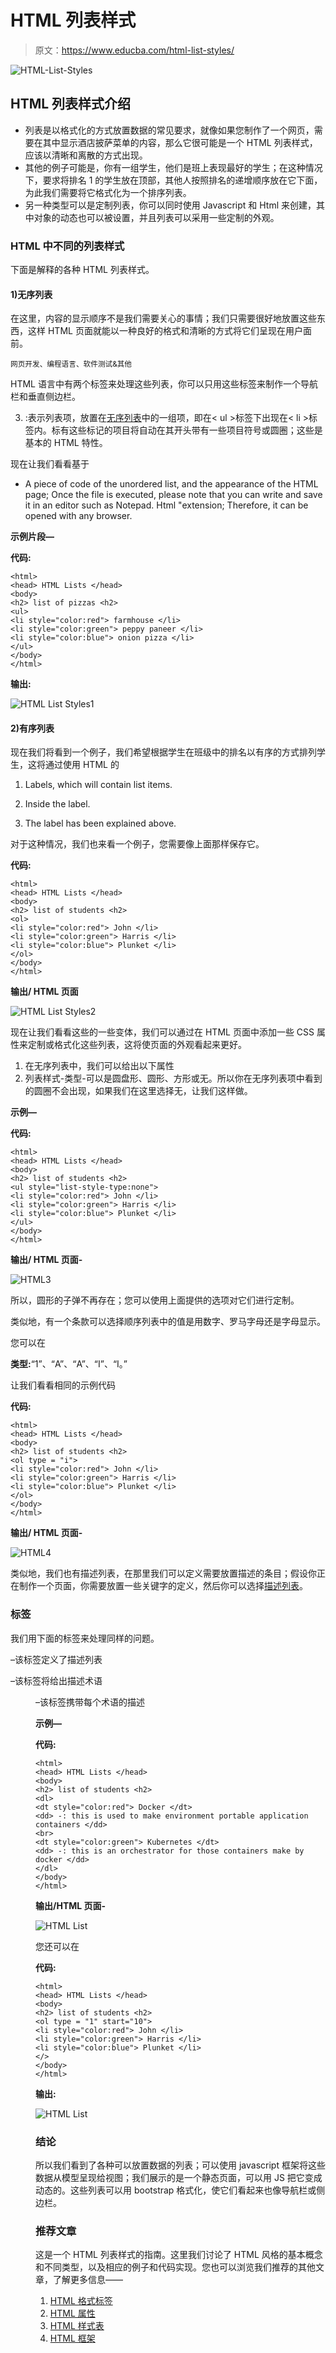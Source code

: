 # HTML 列表样式

> 原文：<https://www.educba.com/html-list-styles/>

![HTML-List-Styles](img/63612a24e693c7a688a54b816b61718d.png)



## HTML 列表样式介绍

*   列表是以格式化的方式放置数据的常见要求，就像如果您制作了一个网页，需要在其中显示酒店披萨菜单的内容，那么它很可能是一个 HTML 列表样式，应该以清晰和离散的方式出现。
*   其他的例子可能是，你有一组学生，他们是班上表现最好的学生；在这种情况下，要求将排名 1 的学生放在顶部，其他人按照排名的递增顺序放在它下面，为此我们需要将它格式化为一个排序列表。
*   另一种类型可以是定制列表，你可以同时使用 Javascript 和 Html 来创建，其中对象的动态也可以被设置，并且列表可以采用一些定制的外观。

### HTML 中不同的列表样式

下面是解释的各种 HTML 列表样式。

#### 1)无序列表

在这里，内容的显示顺序不是我们需要关心的事情；我们只需要很好地放置这些东西，这样 HTML 页面就能以一种良好的格式和清晰的方式将它们呈现在用户面前。

<small>网页开发、编程语言、软件测试&其他</small>

HTML 语言中有两个标签来处理这些列表，你可以只用这些标签来制作一个导航栏和垂直侧边栏。

3.  :表示列表项，放置在[无序列表](https://www.educba.com/html-unordered-list/)中的一组项，即在< ul >标签下出现在< li >标签内。标有这些标记的项目将自动在其开头带有一些项目符号或圆圈；这些是基本的 HTML 特性。

现在让我们看看基于

*   A piece of code of the unordered list, and the appearance of the HTML page; Once the file is executed, please note that you can write and save it in an editor such as Notepad. Html "extension; Therefore, it can be opened with any browser.

**示例片段—**

**代码:**

```
<html>
<head> HTML Lists </head>
<body>
<h2> list of pizzas <h2>
<ul>
<li style="color:red"> farmhouse </li>
<li style="color:green"> peppy paneer </li>
<li style="color:blue"> onion pizza </li>
</ul>
</body>
</html>
```

**输出:**

![HTML List Styles1](img/3042eb8ac720d1d54a4f70d50f9fa34f.png)



#### 2)有序列表

现在我们将看到一个例子，我们希望根据学生在班级中的排名以有序的方式排列学生，这将通过使用 HTML 的

1.  Labels, which will contain list items.

1.  Inside the label.
2.  The label has been explained above.

对于这种情况，我们也来看一个例子，您需要像上面那样保存它。

**代码:**

```
<html>
<head> HTML Lists </head>
<body>
<h2> list of students <h2>
<ol>
<li style="color:red"> John </li>
<li style="color:green"> Harris </li>
<li style="color:blue"> Plunket </li>
</ol>
</body>
</html>
```

**输出/ HTML 页面**

![HTML List Styles2](img/2cbf1a5df3677e071e7760a3ebdeec86.png)



现在让我们看看这些的一些变体，我们可以通过在 HTML 页面中添加一些 CSS 属性来定制或格式化这些列表，这将使页面的外观看起来更好。

1.  在无序列表中，我们可以给出以下属性
2.  列表样式-类型-可以是圆盘形、圆形、方形或无。所以你在无序列表项中看到的圆圈不会出现，如果我们在这里选择无，让我们这样做。

**示例—**

**代码:**

```
<html>
<head> HTML Lists </head>
<body>
<h2> list of students <h2>
<ul style="list-style-type:none">
<li style="color:red"> John </li>
<li style="color:green"> Harris </li>
<li style="color:blue"> Plunket </li>
</ul>
</body>
</html>
```

**输出/ HTML 页面-**

![HTML3](img/32300f429a8d7ac4663f1c7d5ce21ebb.png)



所以，圆形的子弹不再存在；您可以使用上面提供的选项对它们进行定制。

类似地，有一个条款可以选择顺序列表中的值是用数字、罗马字母还是字母显示。

您可以在

**类型:**“1”、“A”、“A”、“I”、“I。”

让我们看看相同的示例代码

**代码:**

```
<html>
<head> HTML Lists </head>
<body>
<h2> list of students <h2>
<ol type = "i">
<li style="color:red"> John </li>
<li style="color:green"> Harris </li>
<li style="color:blue"> Plunket </li>
</ol>
</body>
</html>
```

**输出/ HTML 页面-**

![HTML4](img/0c971f8c570a3bab4a12d54d9699c830.png)



类似地，我们也有描述列表，在那里我们可以定义需要放置描述的条目；假设你正在制作一个页面，你需要放置一些关键字的定义，然后你可以选择[描述列表](https://www.educba.com/html-description-list/)。

### 标签

我们用下面的标签来处理同样的问题。

**<dl>**–该标签定义了描述列表

**<dt>**–该标签将给出描述术语

**<DD>**–该标签携带每个术语的描述

**示例—**

**代码:**

```
<html>
<head> HTML Lists </head>
<body>
<h2> list of students <h2>
<dl>
<dt style="color:red"> Docker </dt>
<dd> -: this is used to make environment portable application containers </dd>
<br>
<dt style="color:green"> Kubernetes </dt>
<dd> -: this is an orchestrator for those containers make by docker </dd>
</dl>
</body>
</html>
```

**输出/HTML 页面-**

![HTML List](img/02edd20fe7b95b5b1a5bd9829a12e24f.png)



您还可以在

**代码:**

```
<html>
<head> HTML Lists </head>
<body>
<h2> list of students <h2>
<ol type = "1" start="10">
<li style="color:red"> John </li>
<li style="color:green"> Harris </li>
<li style="color:blue"> Plunket </li>
</>
</body>
</html>
```

**输出:**

![HTML List](img/56e213fbd99d23e4a8d1c78ad9434cbf.png)



### 结论

所以我们看到了各种可以放置数据的列表；可以使用 javascript 框架将这些数据从模型呈现给视图；我们展示的是一个静态页面，可以用 JS 把它变成动态的。这些列表可以用 bootstrap 格式化，使它们看起来也像导航栏或侧边栏。

### 推荐文章

这是一个 HTML 列表样式的指南。这里我们讨论了 HTML 风格的基本概念和不同类型，以及相应的例子和代码实现。您也可以浏览我们推荐的其他文章，了解更多信息——

1.  [HTML 格式标签](https://www.educba.com/html-format-tags/)
2.  [HTML 属性](https://www.educba.com/html-attributes/)
3.  [HTML 样式表](https://www.educba.com/html-style-sheets/)
4.  [HTML 框架](https://www.educba.com/html-frames/)





